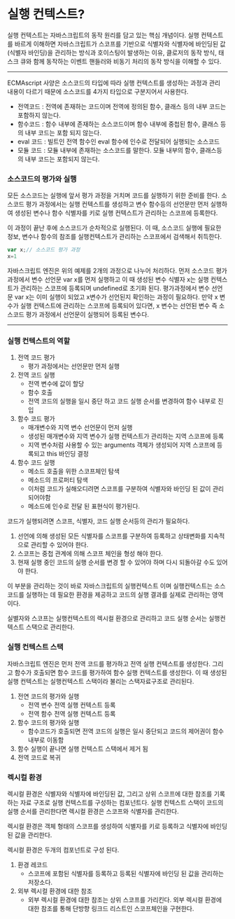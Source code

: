 # 실행 컨텍스트?

실행 컨텍스트는 자바스크립트의 동작 원리를 담고 있는 핵심 개념이다. 실행 컨텍스트를 바르게 이해하면 자바스크립트가 스코프를 기반으로 식별자와 식별자에 바인딩된 값(식별자 바인딩)을 관리하는 방식과 호이스팅이 발생하는 이유, 클로저의 동작 방식, 태스크 큐와 함께 동작하는 이벤트 핸들러와 비동기 처리의 동작 방식을 이해할 수 있다.

---

ECMAscript 사양은 소스코드의 타입에 따라 실행 컨텍스트를 생성하는 과정과 관리 내용이 다르기 때문에  소스코드를 4가지 타입으로 구분지어서 사용한다.

- 전역코드 : 전역에 존재하는 코드이며 전역에 정의된 함수, 클래스 등의 내부 코드는 포함하지 않는다.
- 함수코드 : 함수 내부에 존재하는 소스코드이며 함수 내부에 중첩된 함수, 클래스 등의 내부 코드는 포함 되지 않는다.
- eval 코드 : 빌트인 전역 함수인 eval 함수에 인수로 전달되어 실행되는 소스코드
- 모듈 코드 : 모듈 내부에 존재하는 소스코드를 말한다. 모듈 내부의 함수, 클래스등의 내부 코드는 포함되지 않는다.

### 소스코드의 평가와 실행

모든 소스코드는 실행에 앞서 평가 과정을 거치며 코드를 실행하기 위한 준비를 한다. 소스코드 평가 과정에서는 실행 컨텍스트를 생성하고 변수 함수등의 선언문만 먼저 실행하여 생성된 변수나 함수 식별자를 키로 실행 컨텍스트가 관리하는 스코프에 등록한다. 

이 과정이 끝난 후에 소스코드가 순차적으로 실행된다. 이 때, 소스코드 실행에 필요한 정보, 변수나 함수의 참조를 실행컨텍스트가 관리하는 스코프에서 검색해서 취득한다. 

```jsx
var x;// 소스코드 평가 과정
x=1
```

자바스크립트 엔진은 위의 예제를 2개의 과정으로 나누어 처리하다. 먼저 소스코드 평가 과정에서 변수 선언문 var x를 먼저 실행하고 이 때 생성된 변수 식별자 x는 실행 컨텍스트가 관리하는 스코프에 등록되며 undefined로 초기화 된다. 평가과정에서 변수 선언문 var x는 이미 실행이 되었고 x변수가 선언된지 확인하는 과정이 필요하다. 만약 x 변수가 실행 컨텍스트에 관리하는 스코프에 등록되어 있다면, x 변수는 선언된 변수 즉 소스코드 평가 과정에서 선언문이 실행되어 등록된 변수다. 

---

### 실행 컨텍스트의 역할

1. 전역 코드 평가
    - 평가 과정에서는 선언문만 먼저 실행
2. 전역 코드 실행
    - 전역 변수에 값이 할당
    - 함수 호출
    - 전역 코드의 실행을 일시 중단 하고 코드 실행 순서를 변경하여 함수 내부로 진입
3. 함수 코드 평가
    - 매개변수와 지역 변수 선언문이 먼저 실행
    - 생성된 매개변수와 지역 변수가 실행 컨텍스트가 관리하는 지역 스코프에 등록
    - 지역 변수처럼 사용할 수 있는 arguments 객체가 생성되어 지역 스코프에 등록되고 this 바인딩 결정
4. 함수 코드 실행
    - 메소드 호출을 위한 스코프체인 탐색
    - 메소드의 프로퍼티 탐색
    - 이처럼 코드가 실해오디려면 스코프를 구분하여 식별자와 바인딩 된 값이 관리 되어야함
    - 메소드에 인수로 전달 된 표현식이 평가된다.

코드가 실행되려면 스코프, 식별자, 코드 실행 순서등의 관리가 필요하다.

1. 선언에 의해 생성된 모든 식별자를 스코프를 구분하여 등록하고 상태변화를 지속적으로 관리할 수 있어야 한다.
2. 스코프는 중첩 관계에 의해 스코프 체인을 형성 해야 한다.
3. 현재 실행 중인 코드의 실행 순서를 변경 할 수 있어야 하며 다시 되돌아갈 수도 있어야 한다.

이 부분을 관리하는 것이 바로 자바스크립트의 실행컨텍스트 이며 실행컨텍스트는 소스코드를 실행하는 데  필요한 환경을 제공하고 코드의 실행 결과를 실제로 관리하는 영역이다.

실별자와 스코프는 실행컨텍스트의 렉시컬 환경으로 관리하고 코드 실행 순서는 실행컨텍스트 스택으로 관리한다.

### 실행 컨텍스트 스택

자바스크립트 엔진은 먼저 전역 코드를 평가하고 전역 실행 컨텍스트를 생성한다. 그리고 함수가 호출되면 함수 코드를 평가하여 함수  실행 컨텍스트를 생성한다. 이 때 생성된 실행 컨텍스트는 실행컨텍스트 스택이라 불리는 스택자료구조로 관리된다.

1. 전연 코드의 평가와 실행
    - 전역 변수 전역 실행 컨텍스트 등록
    - 전역 함수 전역 실행 컨텍스트 등록
2. 함수 코드의 평가와 실행
    - 함수코드가 호출되면 전역 코드의 실행은 일시 중단되고 코드의 제어권이 함수 내부로 이동함
3. 함수 실행이 끝나면 실행 컨텍스트 스택에서 제거 됨
4. 전역 코드로 복귀

### 렉시컬 환경

렉시컬 환경은 식별자와 식별자에 바인딩된 값, 그리고 상위 스코프에 대한 참조를 기록하는 자료 구조로 실행 컨텍스트를 구성하는 컴포넌트다. 실행 컨텍스트 스택이    코드의 실행 순서를 관리한다면 렉시컬 환경은 스코프와 식별자를 관리한다.

렉시컬 환경은 객체 형태의 스코프를 생성하여 식별자를 키로 등록하고 식별자에 바인딩된 값을 관리한다.

렉시컬 환경은 두개의 컴포넌트로 구성 된다.

1. 환경 레코드
    - 스코프에 포함된 식별자를 등록하고 등록된 식별자에 바인딩 된 값을 관리하는 저장소다.
2. 외부 렉시컬 환경에 대한 참조
    - 외부 렉시컬 환경에 대한 참조는 상위 스코프를 가리킨다. 외부 렉시컬 환경에 대한 참조를 통해 단방향 링크드 리스트인 스코프체인을 구현한다.
